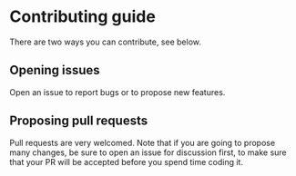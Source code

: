 # Contributing guide
There are two ways you can contribute, see below.

## Opening issues
Open an issue to report bugs or to propose new features.

## Proposing pull requests
Pull requests are very welcomed. Note that if you are going to propose many changes, be sure to open an issue for discussion first, to make sure that your PR will be accepted before you spend time coding it.

